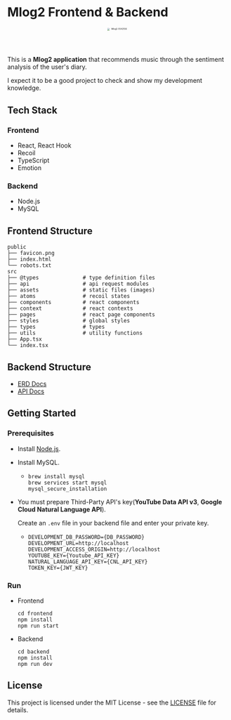 # Mlog2 Frontend & Backend

<p align="center">
  <img src="https://user-images.githubusercontent.com/77476340/161494223-7ca881de-df2a-4f64-89c0-fc8b60cdd04f.png" alt="Mlog2-5542556" style="zoom: 33%; height: 150px; width: 150px" />
</p>

This is a **Mlog2 application** that recommends music through the sentiment analysis of the user's diary.

I expect it to be a good project to check and show my development knowledge.

## Tech Stack

### Frontend

- React, React Hook
- Recoil
- TypeScript
- Emotion

### Backend

- Node.js
- MySQL

## Frontend Structure

```
public
├── favicon.png
├── index.html
└── robots.txt
src
├── @types              # type definition files
├── api                 # api request modules
├── assets              # static files (images)
├── atoms               # recoil states
├── components          # react components
├── context             # react contexts
├── pages               # react page components
├── styles              # global styles
├── types               # types
├── utils               # utility functions
├── App.tsx
└── index.tsx
```

## Backend Structure

- [ERD Docs](https://github.com/minvis95/Mlog2/blob/develop/docs/ERD.png)
- [API Docs](https://github.com/minvis95/Mlog2/blob/develop/docs/API.md)

## Getting Started

### Prerequisites

- Install [Node.js](https://nodejs.org/en/).

- Install MySQL.

  - ```
    brew install mysql
    brew services start mysql
    mysql_secure_installation
    ```

- You must prepare Third-Party API's key(**YouTube Data API v3**, **Google Cloud Natural Language API**). 

  Create an `.env` file in your backend file and enter your private key.

  - ```
    DEVELOPMENT_DB_PASSWORD={DB_PASSWORD}
    DEVELOPMENT_URL=http://localhost
    DEVELOPMENT_ACCESS_ORIGIN=http://localhost
    YOUTUBE_KEY={Youtube_API_KEY}
    NATURAL_LANGUAGE_API_KEY={CNL_API_KEY}
    TOKEN_KEY={JWT_KEY}
    ```

### Run

- Frontend

  ```
  cd frontend
  npm install
  npm run start
  ```

- Backend

  ```
  cd backend
  npm install
  npm run dev
  ```

## License

This project is licensed under the MIT License - see the [LICENSE](https://github.com/minvis95/Mlog2/blob/main/LICENSE) file for details.
